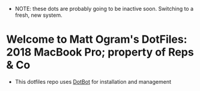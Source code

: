 
* NOTE: these dots are probably going to be inactive soon. Switching to a fresh, new system.

# Welcome to Matt Ogram's DotFiles: 2018 MacBook Pro; property of Reps & Co
 
* This dotfiles repo uses [DotBot](https://github.com/anishathalye/dotbot) for installation and management
